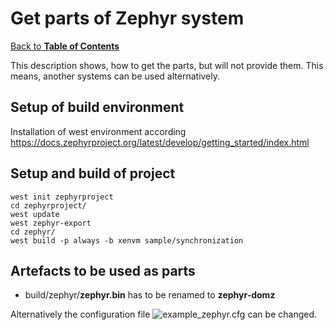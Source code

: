 # Get parts of Zephyr system

[Back to **Table of Contents**](Readme.md)

This description shows, how to get the parts, but will not provide them. This means, another systems can be used alternatively.

## Setup of build environment
Installation of west environment according <https://docs.zephyrproject.org/latest/develop/getting_started/index.html>

## Setup and build of project

    west init zephyrproject
    cd zephyrproject/
    west update
    west zephyr-export
    cd zephyr/
    west build -p always -b xenvm sample/synchronization

##  <a name="artefacts"></a>Artefacts to be used as parts

  * build/zephyr/**zephyr.bin** has to be renamed to **zephyr-domz**

Alternatively the configuration file ![example_zephyr.cfg](./configs/example_zephyr.cfg) can be changed.


